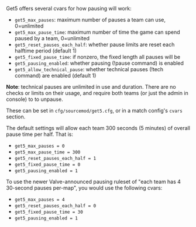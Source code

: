 Get5 offers several cvars for how pausing will work:

- ``get5_max_pauses``: maximum number of pauses a team can use, 0=unlimited
- ``get5_max_pause_time``: maximum number of time the game can spend paused by a team, 0=unlimited
- ``get5_reset_pauses_each_half``: whether pause limits are reset each halftime period (default 1)
- ``get5_fixed_pause_time``: if nonzero, the fixed length all pauses will be
- ``get5_pausing_enabled``: whether pausing (!pause command) is enabled
- ``get5_allow_technical_pause``: whether technical pauses (!tech command) are enabled (default 1)

**Note**: technical pauses are unlimited in use and duration. There are no checks or limits on their usage, and require both teams (or just the admin in console) to to unpause. 


These can be set in ``cfg/sourcemod/get5.cfg``, or in a match config's ``cvars`` section.

The default settings will allow each team 300 seconds (5 minutes) of overall pause time per half. That is:
- ``get5_max_pauses = 0``
- ``get5_max_pause_time = 300``
- ``get5_reset_pauses_each_half = 1`` 
- ``get5_fixed_pause_time = 0`` 
- ``get5_pausing_enabled = 1`` 


To use the newer Valve-announced pausing ruleset of "each team has 4 30-second pauses per-map", you would use the following cvars:
- ``get5_max_pauses = 4``
- ``get5_reset_pauses_each_half = 0`` 
- ``get5_fixed_pause_time = 30`` 
- ``get5_pausing_enabled = 1`` 